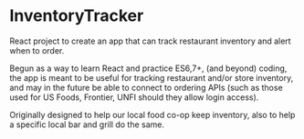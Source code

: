 # InventoryTracker
React project to create an app that can track restaurant inventory and alert when to order.

Begun as a way to learn React and practice ES6,7+, (and beyond) coding, the app is meant to be useful for tracking restaurant and/or store inventory, and may in the future be able to connect to ordering APIs (such as those used for US Foods, Frontier, UNFI should they allow login access). 

Originally designed to help our local food co-op keep inventory, also to help a specific local bar and grill do the same.
